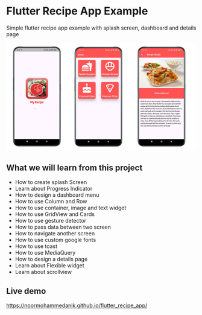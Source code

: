 # Flutter Recipe App Example

Simple flutter recipe app example with splash screen, dashboard and details page

![screenshot](assets/images/screenshot.png)

## What we will learn from this project

- How to create splash Screen
- Learn about Progress Indicator
- How to design a dashboard menu
- How to use Column and Row
- How to use container, image and text widget
- How to use GridView and Cards
- How to use gesture detector
- How to pass data between two screen
- How to navigate another screen
- How to use custom google fonts
- How to use toast
- How to use MediaQuery
- How to design a details page
- Learn about Flexible widget
- Learn about scrollview

## Live demo
https://noormohammedanik.github.io/flutter_recipe_app/

